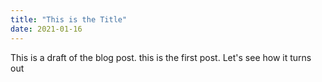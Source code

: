 ```yaml
---
title: "This is the Title"
date: 2021-01-16
---
```

This is a draft of the blog post. this is the first post. Let's see how it turns out
